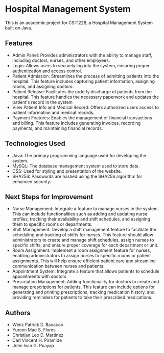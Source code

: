 # Hospital Management System

This is an academic project for CSIT228, a Hospital Management System built on Java.

## Features

- Admin Panel: Provides administrators with the ability to manage staff, including doctors, nurses, and other employees.
- Login: Allows users to securely log into the system, ensuring proper authentication and access control. 
- Patient Admission: Streamlines the process of admitting patients into the hospital. This feature includes capturing patient information, assigning rooms, and assigning doctors.
- Patient Release: Facilitates the orderly discharge of patients from the hospital. This feature handles the necessary paperwork and updates the patient's record in the system
- View Patient Info and Medical Record: Offers authorized users access to patient information and medical records. 
- Payment Features: Enables the management of financial transactions and billing. This feature includes generating invoices, recording payments, and maintaining financial records.

## Technologies Used
- Java: The primary programming language used for developing the system.
- MySQL: The database management system used to store data.
- CSS: Used for styling and presentation of the website.
- SHA256: Passwords are hashed using the SHA256 algorithm for enhanced security.

## Next Steps for Improvement
- Nurse Management: Integrate a feature to manage nurses in the system. This can include functionalities such as adding and updating nurse profiles, tracking their availability and shift schedules, and assigning them to specific rooms or departments.
- Shift Management: Develop a shift management feature to facilitate the scheduling and tracking of shifts for nurses. This feature should allow administrators to create and manage shift schedules, assign nurses to specific shifts, and ensure proper coverage for each department or unit.
- Room Assignment: Implement a room assignment feature for nurses, enabling administrators to assign nurses to specific rooms or patient assignments. This will help ensure efficient patient care and streamline communication between nurses and patients.
- Appointment System: Integrate a feature that allows patients to schedule appointments with doctors.
- Prescription Management: Adding functionality for doctors to create and manage prescriptions for patients. This feature can include options for generating and printing prescriptions, tracking medication history, and providing reminders for patients to take their prescribed medications.

## Authors
- Wenz Patrick D. Bacacao
- Yureen Mae S. Flores
- Christian Leo D. Martinez
- Carl Vincent H. Piramide
- John Ivan G. Puayap
